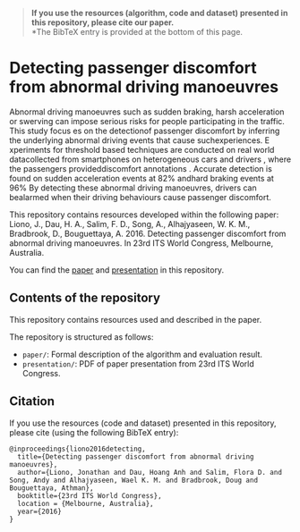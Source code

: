 > **If you use the resources (algorithm, code and dataset) presented in this repository, please cite our paper.**  
*The BibTeX entry is provided at the bottom of this page. 

# Detecting passenger discomfort from abnormal driving manoeuvres

Abnormal driving manoeuvres such as sudden braking, harsh acceleration or swerving can impose serious risks for people participating in the traffic. This study focus es on the detectionof passenger discomfort by inferring the underlying abnormal driving events that cause suchexperiences. E xperiments for threshold based techniques are conducted on real world datacollected from smartphones on heterogeneous cars and drivers , where the passengers provideddiscomfort annotations . Accurate detection is found on sudden acceleration events at 82% andhard braking events at 96% By detecting these abnormal driving manoeuvres, drivers can bealarmed when their driving behaviours cause passenger discomfort.

This repository contains resources developed within the following paper:
  Liono, J., Dau, H. A., Salim, F. D., Song, A., Alhajyaseen, W. K. M., Bradbrook, D., Bouguettaya, A. 2016. Detecting passenger discomfort from abnormal driving manoeuvres. In 23rd ITS World Congress, Melbourne, Australia. 
  
You can find the [paper](https://github.com/cruiseresearchgroup/DetectingPassengerDiscomfortAbnormalDrivingManoeuvres/blob/master/paper/ITS16_paper_AN-SP0728.pdf) and [presentation](https://github.com/cruiseresearchgroup/DetectingPassengerDiscomfortAbnormalDrivingManoeuvres/blob/master/presentation/ITS%20world%20congress%202016.pdf) in this repository. 

## Contents of the repository
This repository contains resources used and described in the paper.

The repository is structured as follows:

- `paper/`: Formal description of the algorithm and evaluation result. 
- `presentation/`: PDF of paper presentation from 23rd ITS World Congress. 


## Citation
If you use the resources (code and dataset) presented in this repository, please cite (using the following BibTeX entry):
```
@inproceedings{liono2016detecting,
  title={Detecting passenger discomfort from abnormal driving manoeuvres},
  author={Liono, Jonathan and Dau, Hoang Anh and Salim, Flora D. and Song, Andy and Alhajyaseen, Wael K. M. and Bradbrook, Doug and Bouguettaya, Athman},
  booktitle={23rd ITS World Congress},
  location = {Melbourne, Australia},
  year={2016}
}
```
